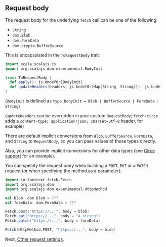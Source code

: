 ## Request body

The request body for the underlying `fetch` call can be one of the following:

* `String`
* `dom.Blob`
* `dom.FormData`
* `dom.crypto.BufferSource`

This is encapsulated in the `ToRequestBody` trait:

```scala
import scala.scalajs.js
import org.scalajs.dom.experimental.BodyInit

trait ToRequestBody {
  def apply(): js.UndefOr[BodyInit]
  def updateHeaders(headers: js.UndefOr[Map[String, String]]): js.UndefOr[Map[String, String]] = headers
}
```

(`BodyInit` is defined as `type BodyInit = Blob | BufferSource | FormData | String`)

(`updateHeaders` can be overridden in your custom `RequestBody`; `fetch-circe` adds a `content-type: application/json; charset=utf-8` header, for example)

There are default implicit conversions from `Blob`, `BufferSource`, `FormData`, and `String` to `RequestBody`, so you
can pass values of those types directly.

Also, you can provide implicit conversions for other data types (see [Circe support](/fetch/circe) for an example).

You can specify the request body when building a `POST`, `PUT` or a `PATCH` request (or when specifying 
the method as a parameter):

```scala
import io.laminext.fetch.Fetch
import org.scalajs.dom
import org.scalajs.dom.experimental.HttpMethod

val blob: dom.Blob = ???
val formData: dom.FormData = ???

Fetch.post("https://...", body = blob)
Fetch.put("https://...", body = "A string")
Fetch.patch("https://...", body = formData)

Fetch(HttpMethod.POST, "https://...", body = blob)
```

Next, [Other request settings](/fetch/request-settings).
